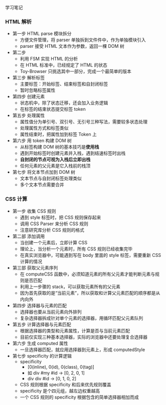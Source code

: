 学习笔记

### HTML 解析

-   第一步 HTML parse 模块拆分
    -   方便文件管理，将 parser 单独拆到文件件中，作为单独模块引入
    -   parser 接受 HTML 文本作为参数，返回一棵 DOM 树
-   第二步
    -   利用 FSM 实现 HTML 的分析
    -   在 HTML 标准中，已经规定了 HTML 的状态
    -   Toy-Browser 只挑选其中一部分，完成一个最简单的版本
-   第三步 解析标签
    -   主要标签：开始标签、结束标签和自封闭标签
    -   暂时忽略标签属性
-   第四步 创建元素
    -   状态机中，除了状态迁移，还会加入业务逻辑
    -   在标签的结束状态提交标签 token
-   第五步 处理属性
    -   属性值分为单引号、双引号、无引号三种写法，需要较多状态处理
    -   处理属性方式和标签类似
    -   属性结束时，把属性加到标签 Token 上
-   第六步 用 token 构建 DOM 树
    -   从标签构建 DOM 树的基本技巧是**使用栈**
    -   遇到开始标签时创建元素并入栈，遇到结速标签时出栈
    -   **自封闭的节点可视为入栈后立即出栈**
    -   任何元素的父元素是它入栈前的栈顶
-   第七步 将文本节点加到 DOM 树
    -   文本节点与自封闭标签处理类似
    -   多个文本节点需要合并

### CSS 计算

-   第一步 收集 CSS 规则
    -   遇到 style 标签时，把 CSS 规则保存起来
    -   调用 CSS Parser 来分析 CSS 规则
    -   注意研究库分析 CSS 规则的格式
-   第二部 添加调用
    -   当创建一个元素后，立即计算 CSS
    -   理论上，当分析一个元素时，所有 CSS 规则已经收集完毕
    -   在真实浏览器中，可能遇到写在 body 里面的 style 标签，需要重新 CSS 计算的情况
-   第三部 获取父元素序列
    -   在 computeCSS 函数中，必须知道元素的所有父元素才能判断元素与规则是否匹配
    -   利用上一步骤的 stack，可以获取元素所有的父元素
    -   因为首先获取的是“当前元素”，所以获取和计算父元素匹配的顺序都是从内向外
-   第四步 选择器与元素的匹配
    -   选择器也要从当前元素向外排列
    -   复杂选择器拆成针对单个元素的选择器，用循环匹配父元素队列
-   第五步 计算选择器与元素匹配
    -   根据选择器的类型和元素属性，计算是否与当前元素匹配
    -   目前仅实现三种基本选择器，实际的浏览器中还要处理复合选择器
-   第六步 生成 computed 属性
    -   一旦选择器匹配，就应用选择器到元素上，形成 computedStyle
-   第七步 specificity 的计算逻辑
    -   specificity
        -   [0(inline), 0(id), 0(class), 0(tag)]
        -   如 div #my #id -> [0, 2, 0, 1]
        -   div div #id -> [0, 1, 0, 2]
    -   CSS 规则根据 specificity 和后来优先规则覆盖
    -   specificity 是个四元组，越左边权重越高
    -   一个 CSS 规则的 specificity 根据包含的简单选择器相加而成
